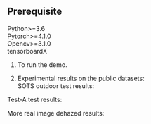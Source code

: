 Prerequisite  
----
Python>=3.6  
Pytorch>=4.1.0  
Opencv>=3.1.0  
tensorboardX  

1. To run the demo.  


2. Experimental results on the public datasets:  
SOTS outdoor test results:  

Test-A test results:  

More real image dehazed results:  



